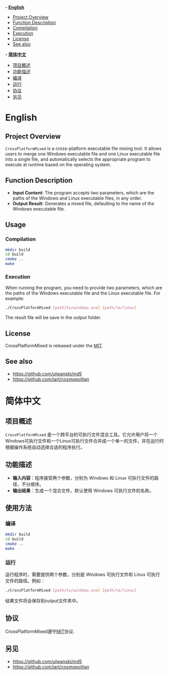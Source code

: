  **- [English](#English)**
 - [Project Overview](#Project-Overview)
 - [Function Description](Function-Description)
 - [Compilation](#Compilation)
 - [Execution](#Execution)
 - [License](#License)
 - [See also](#See-also)
 

 **- [简体中文](#简体中文)**
 - [项目概述](#项目概述)
 - [功能描述](#功能描述)
 - [编译](#编译)
 - [运行](#运行)
 - [协议](#协议)
 - [另见](#另见)


# English

## Project Overview
`CrossPlatformMixed` is a cross-platform executable file mixing tool. It allows users to merge one Windows executable file and one Linux executable file into a single file, and automatically selects the appropriate program to execute at runtime based on the operating system.

## Function Description
- **Input Content**: The program accepts two parameters, which are the paths of the Windows and Linux executable files, in any order.
- **Output Result**: Generates a mixed file, defaulting to the name of the Windows executable file.

## Usage

### Compilation
```sh
mkdir build
cd build
cmake ..
make
```

### Execution
When running the program, you need to provide two parameters, which are the paths of the Windows executable file and the Linux executable file. For example:

```sh
./CrossPlatformMixed [path/to/windows.exe] [path/to/linux]
```
The result file will be save in the output folder.

## License
CrossPlatformMixed is released under the [MIT](LICENSE).

## See also
- <https://github.com/ulwanski/md5>
- <https://github.com/jart/cosmopolitan>


# 简体中文

## 项目概述
`CrossPlatformMixed` 是一个跨平台的可执行文件混合工具。它允许用户将一个Windows可执行文件和一个Linux可执行文件合并成一个单一的文件，并在运行时根据操作系统自动选择合适的程序执行。

## 功能描述
- **输入内容**：程序接受两个参数，分别为 Windows 和 Linux 可执行文件的路径，不分顺序。
- **输出结果**：生成一个混合文件，默认使用 Windows 可执行文件的名称。

## 使用方法

### 编译
```sh
mkdir build
cd build
cmake ..
make
```

### 运行
运行程序时，需要提供两个参数，分别是 Windows 可执行文件和 Linux 可执行文件的路径。例如：
```sh
./CrossPlatformMixed [path/to/windows.exe] [path/to/linux]
```
结果文件将会保存到output文件夹中。

## 协议
CrossPlatformMixed遵守[MIT](LICENSE)协议.


## 另见
- <https://github.com/ulwanski/md5>
- <https://github.com/jart/cosmopolitan>